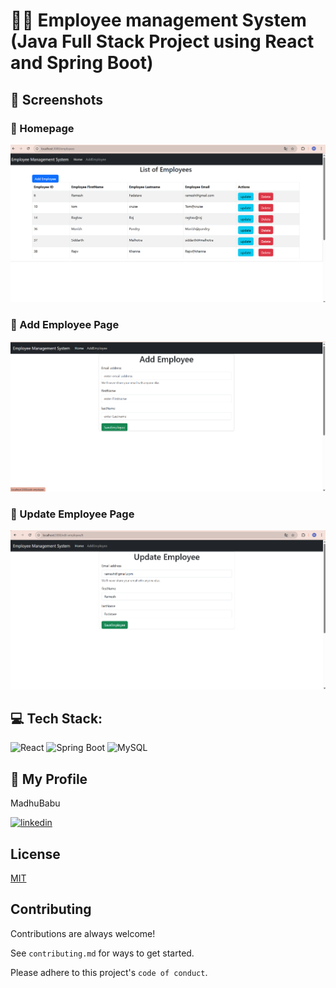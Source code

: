 #  🧑‍💻 Employee management System (Java Full Stack Project using React and Spring Boot)
## 📸 Screenshots
### 🔹 Homepage
![Homepage](https://github.com/madhubabu19/EmployeeManagementSystem_using_React-SpringBoot/blob/main/Screenshots/Screenshot%202025-05-11%20004144.png)
### 🔹 Add Employee Page
![AddEmployee](https://github.com/madhubabu19/EmployeeManagementSystem_using_React-SpringBoot/blob/main/Screenshots/Screenshot%202025-05-11%20004218.png)
### 🔹 Update Employee Page
![UpdateEmployee](https://github.com/madhubabu19/EmployeeManagementSystem_using_React-SpringBoot/blob/main/Screenshots/Screenshot%202025-05-11%20004256.png)


## 💻 Tech Stack:
![React](https://img.shields.io/badge/react-%2361DAFB.svg?style=for-the-badge&logo=react&logoColor=black)
![Spring Boot](https://img.shields.io/badge/springboot-%236DB33F.svg?style=for-the-badge&logo=springboot&logoColor=white)
![MySQL](https://img.shields.io/badge/mysql-%2300f.svg?style=for-the-badge&logo=mysql&logoColor=white)


## 🔗 My Profile

MadhuBabu

[![linkedin](https://img.shields.io/badge/linkedin-0A66C2?style=for-the-badge&logo=linkedin&logoColor=white)](https://www.linkedin.com/in/madhubabuvayalapalli/)

## License

[MIT](https://choosealicense.com/licenses/mit/)


## Contributing

Contributions are always welcome!

See `contributing.md` for ways to get started.

Please adhere to this project's `code of conduct`.


